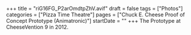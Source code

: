 +++
title = "riG16FG_P2arOmdtpZhV.avif"
draft = false
tags = ["Photos"]
categories = ["Pizza Time Theatre"]
pages = ["Chuck E. Cheese Proof of Concept Prototype (Animatronic)"]
startDate = ""
+++
The Prototype at CheeseVention 9 in 2012.
